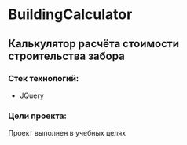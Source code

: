 # BuildingCalculator
## Калькулятор расчёта стоимости строительства забора
### Стек технологий:
* JQuery
### Цели проекта:
Проект выполнен в учебных целях
